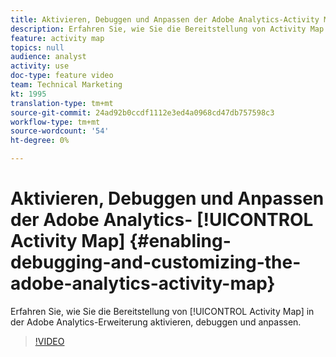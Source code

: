 ```yaml
---
title: Aktivieren, Debuggen und Anpassen der Adobe Analytics-Activity Map
description: Erfahren Sie, wie Sie die Bereitstellung von Activity Map in der Adobe Analytics-Erweiterung aktivieren, debuggen und anpassen.
feature: activity map
topics: null
audience: analyst
activity: use
doc-type: feature video
team: Technical Marketing
kt: 1995
translation-type: tm+mt
source-git-commit: 24ad92b0ccdf1112e3ed4a0968cd47db757598c3
workflow-type: tm+mt
source-wordcount: '54'
ht-degree: 0%

---
```



# Aktivieren, Debuggen und Anpassen der Adobe Analytics- [!UICONTROL Activity Map] {#enabling-debugging-and-customizing-the-adobe-analytics-activity-map}

Erfahren Sie, wie Sie die Bereitstellung von [!UICONTROL Activity Map] in der Adobe Analytics-Erweiterung aktivieren, debuggen und anpassen.

>[!VIDEO](https://video.tv.adobe.com/v/25878?quality=12)
